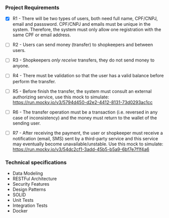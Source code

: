 ### Project Requirements

- [X] R1 - There will be two types of users, both need full name, CPF/CNPJ, email and passsword. CPF/CNPJ and emails must be unique in the system. Therefore, the system must only allow one registration with the same CPF or email address.

- [ ] R2 - Users can send money (transfer) to shopkeepers and between users.

- [ ] R3 - Shopkeepers *only receive* transfers, they do not send money to anyone.

- [ ] R4 - There must be validation so that the user has a valid balance before perform the transfer.

- [ ] R5 - Before finish the transfer, the system must consult an external authorizing service, use this mock to simulate: https://run.mocky.io/v3/5794d450-d2e2-4412-8131-73d0293ac1cc

- [ ] R6 - The transfer operation must be a transaction (i.e. reversed in any case of inconsistency) and the money must return to the wallet of the sending user.

- [ ] R7 - After receiving the payment, the user or shopkeeper must receive a notification (email, SMS) sent by a third-party service and this service may eventually become unavailable/unstable. Use this mock to simulate: https://run.mocky.io/v3/54dc2cf1-3add-45b5-b5a9-6bf7e7f1f4a6

### Technical specifications
- Data Modeling
- RESTFul Architecture
- Security Features
- Design Patterns
- SOLID
- Unit Tests
- Integration Tests
- Docker